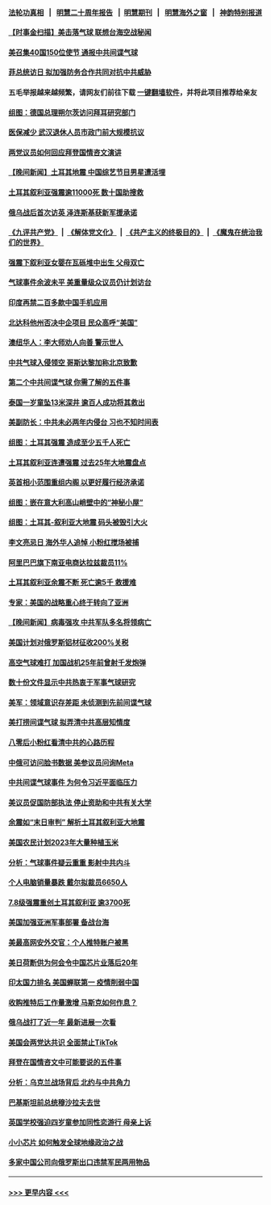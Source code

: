 #### [法轮功真相](https://github.com/gfw-breaker/truth/blob/master/README.md?t=0) &nbsp;&nbsp;|&nbsp;&nbsp; [明慧二十周年报告](https://github.com/gfw-breaker/mh-reports/blob/master/README.md?t=0) &nbsp;&nbsp;|&nbsp;&nbsp;[明慧期刊](https://github.com/gfw-breaker/mh-qikan) &nbsp;&nbsp;|&nbsp;&nbsp; [明慧海外之窗](https://github.com/gfw-breaker/mh-news/blob/master/README.md?t=0) &nbsp;&nbsp;|&nbsp;&nbsp; [神韵特别报道](https://github.com/gfw-breaker/mh-news/blob/master/shenyun.md?t=0)
#### [【时事金扫描】美击落气球 联想台海空战秘闻](../pages/nsc418/n13925506.md?t=02090344) 
#### [美召集40国150位使节 通报中共间谍气球](../pages/nsc418/n13925414.md?t=02090344) 
#### [菲总统访日 拟加强防务合作共同对抗中共威胁](../pages/nsc418/n13925504.md?t=02090344) 
#### 五毛举报越来越频繁，请网友们前往下载 [一键翻墙软件](https://github.com/gfw-breaker/ssr-accounts)，并将此项目推荐给亲友
#### [组图：德国总理朔尔茨访问拜耳研究部门](../pages/nsc418/n13925316.md?t=02090344) 
#### [医保减少 武汉退休人员市政门前大规模抗议](../pages/nsc418/n13925389.md?t=02090344) 
#### [两党议员如何回应拜登国情咨文演讲](../pages/nsc418/n13925314.md?t=02090344) 
#### [【晚间新闻】土耳其地震 中国综艺节目男星遭活埋](../pages/nsc418/n13925370.md?t=02090344) 
#### [土耳其叙利亚强震逾11000死 数十国助搜救](../pages/nsc418/n13925018.md?t=02090344) 
#### [俄乌战后首次访英 泽连斯基获新军援承诺](../pages/nsc418/n13925463.md?t=02090344) 
#### [《九评共产党》](https://github.com/begood0513/9ping.md/blob/master/README.md) &nbsp;|&nbsp; [《解体党文化》](../../../../jtdwh.md/blob/master/README.md)  &nbsp;|&nbsp; [《共产主义的终极目的》](../../../../gczydzjmd.md/blob/master/README.md) &nbsp;|&nbsp; [《魔鬼在统治我们的世界》](../../../../mgztzwmdsj.md/blob/master/README.md) 
#### [强震下叙利亚女婴在瓦砾堆中出生 父母双亡](../pages/nsc418/n13925061.md?t=02090344) 
#### [气球事件余波未平 美重量级众议员仍计划访台](../pages/nsc418/n13925151.md?t=02090344) 
#### [印度再禁二百多款中国手机应用](../pages/nsc418/n13924974.md?t=02090344) 
#### [北达科他州否决中企项目 民众高呼“美国”](../pages/nsc418/n13924893.md?t=02090344) 
#### [澳纽华人：李大师劝人向善 警示世人](../pages/nsc418/n13924146.md?t=02090344) 
#### [中共气球入侵领空 哥斯达黎加称北京致歉](../pages/nsc418/n13924829.md?t=02090344) 
#### [第二个中共间谍气球 你需了解的五件事](../pages/nsc418/n13924810.md?t=02090344) 
#### [泰国一岁童坠13米深井 逾百人成功将其救出](../pages/nsc418/n13924645.md?t=02090344) 
#### [美副防长：中共未必两年内侵台 习也不知时间表](../pages/nsc418/n13924511.md?t=02090344) 
#### [组图：土耳其强震 造成至少五千人死亡](../pages/nsc418/n13924536.md?t=02090344) 
#### [土耳其叙利亚连遭强震 过去25年大地震盘点](../pages/nsc418/n13924756.md?t=02090344) 
#### [英首相小范围重组内阁 以更好履行经济承诺](../pages/nsc418/n13924615.md?t=02090344) 
#### [组图：嵌在意大利高山峭壁中的“神秘小屋”](../pages/nsc418/n13924676.md?t=02090344) 
#### [组图：土耳其-叙利亚大地震 码头被毁引大火](../pages/nsc418/n13924675.md?t=02090344) 
#### [李文亮忌日 海外华人追悼 小粉红搅场被捕](../pages/nsc418/n13924598.md?t=02090344) 
#### [阿里巴巴旗下南亚电商达拉兹裁员11%](../pages/nsc418/n13924564.md?t=02090344) 
#### [土耳其叙利亚余震不断 死亡逾5千 救援难](../pages/nsc418/n13924489.md?t=02090344) 
#### [专家：美国的战略重心终于转向了亚洲](../pages/nsc418/n13924497.md?t=02090344) 
#### [【晚间新闻】病毒强攻 中共军队多名将领病亡](../pages/nsc418/n13924509.md?t=02090344) 
#### [美国计划对俄罗斯铝材征收200%关税](../pages/nsc418/n13924407.md?t=02090344) 
#### [高空气球难打 加国战机25年前曾射千发炮弹](../pages/nsc418/n13924290.md?t=02090344) 
#### [数十份文件显示中共热衷于军事气球研究](../pages/nsc418/n13924151.md?t=02090344) 
#### [美军：领域意识存差距 未侦测到先前间谍气球](../pages/nsc418/n13924295.md?t=02090344) 
#### [美打捞间谍气球 拟弄清中共高层知情度](../pages/nsc418/n13924164.md?t=02090344) 
#### [八零后小粉红看清中共的心路历程](../pages/nsc418/n13921745.md?t=02090344) 
#### [中俄可访问脸书数据 美参议员问询Meta](../pages/nsc418/n13924185.md?t=02090344) 
#### [中共间谍气球事件 为何令习近平面临压力](../pages/nsc418/n13924131.md?t=02090344) 
#### [美议员促国防部执法 停止资助和中共有关大学](../pages/nsc418/n13924096.md?t=02090344) 
#### [余震如“末日审判” 解析土耳其叙利亚大地震](../pages/nsc418/n13923876.md?t=02090344) 
#### [美国农民计划2023年大量种植玉米](../pages/nsc418/n13924039.md?t=02090344) 
#### [分析：气球事件疑云重重 影射中共内斗](../pages/nsc418/n13924062.md?t=02090344) 
#### [个人电脑销量暴跌 戴尔拟裁员6650人](../pages/nsc418/n13923902.md?t=02090344) 
#### [7.8级强震重创土耳其叙利亚 逾3700死](../pages/nsc418/n13923526.md?t=02090344) 
#### [美国加强亚洲军事部署 备战台海](../pages/nsc418/n13923308.md?t=02090344) 
#### [美最高网安外交官：个人推特账户被黑](../pages/nsc418/n13923755.md?t=02090344) 
#### [美日荷断供为何会令中国芯片业落后20年](../pages/nsc418/n13923701.md?t=02090344) 
#### [印太国力排名 美国蝉联第一 疫情削弱中国](../pages/nsc418/n13923625.md?t=02090344) 
#### [收购推特后工作量激增 马斯克如何作息？](../pages/nsc418/n13923424.md?t=02090344) 
#### [俄乌战打了近一年 最新进展一次看](../pages/nsc418/n13923368.md?t=02090344) 
#### [美国会两党达共识 全面禁止TikTok](../pages/nsc418/n13923370.md?t=02090344) 
#### [拜登在国情咨文中可能要说的五件事](../pages/nsc418/n13923305.md?t=02090344) 
#### [分析：乌克兰战场背后 北约与中共角力](../pages/nsc418/n13923347.md?t=02090344) 
#### [巴基斯坦前总统穆沙拉夫去世](../pages/nsc418/n13923346.md?t=02090344) 
#### [英国学校强迫四岁童参加同性恋游行 母亲上诉](../pages/nsc418/n13923212.md?t=02090344) 
#### [小小芯片 如何触发全球地缘政治之战](../pages/nsc418/n13920548.md?t=02090344) 
#### [多家中国公司向俄罗斯出口违禁军民两用物品](../pages/nsc418/n13922713.md?t=02090344) 

----
#### [ >>> 更早内容 <<< ](../indexes/nsc418-earlier.md)
